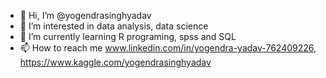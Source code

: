 - 👋 Hi, I’m @yogendrasinghyadav
- 👀 I’m interested in data analysis, data science
- 🌱 I’m currently learning R programing, spss and SQL 
- 📫 How to reach me www.linkedin.com/in/yogendra-yadav-762409226, https://www.kaggle.com/yogendrasinghyadav

<!---
yogendrasinghyadav/yogendrasinghyadav is a ✨ special ✨ repository because its `README.md` (this file) appears on your GitHub profile.
You can click the Preview link to take a look at your changes.
--->

